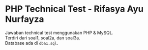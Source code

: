 # PHP Technical Test - Rifasya Ayu Nurfayza

Jawaban technical test menggunakan PHP & MySQL.  
Terdiri dari soal1, soal2a, dan soal3a.  
Database ada di `dba1.sql`.
